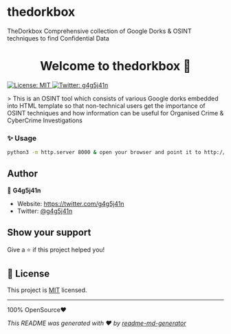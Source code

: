 # thedorkbox
TheDorkbox Comprehensive collection of Google Dorks &amp; OSINT techniques to find Confidential Data
<h1 align="center">Welcome to thedorkbox 👋</h1>
<p>
  <a href="https://github.com/kefranabg/readme-md-generator/blob/master/LICENSE" target="_blank">
    <img alt="License: MIT" src="https://img.shields.io/badge/License-MIT-yellow.svg" />
  </a>
  <a href="https://twitter.com/g4g5j41n" target="_blank">
    <img alt="Twitter: g4g5j41n" src="https://img.shields.io/twitter/follow/g4g5j41n.svg?style=social" />
  </a>
</p>
> This is an OSINT tool which consists of various Google dorks embedded into HTML template so that non-technical users get the importance of OSINT techniques and how information can be useful for Organised Crime & CyberCrime Investigations

### ✨ Usage
```sh
python3 -m http.server 8000 & open your browser and point it to http://localhost:8000
```


## Author
👤 **G4g5j41n**

* Website: https://twitter.com/g4g5j41n
* Twitter: [@g4g5j41n](https://twitter.com/g4g5j41n)


## Show your support
Give a ⭐️ if this project helped you!

## 📝 License
This project is [MIT](https://github.com/kefranabg/readme-md-generator/blob/master/LICENSE) licensed.
***
100% OpenSource❤️ 

_This README was generated with ❤️ by [readme-md-generator](https://github.com/kefranabg/readme-md-generator)_
 

